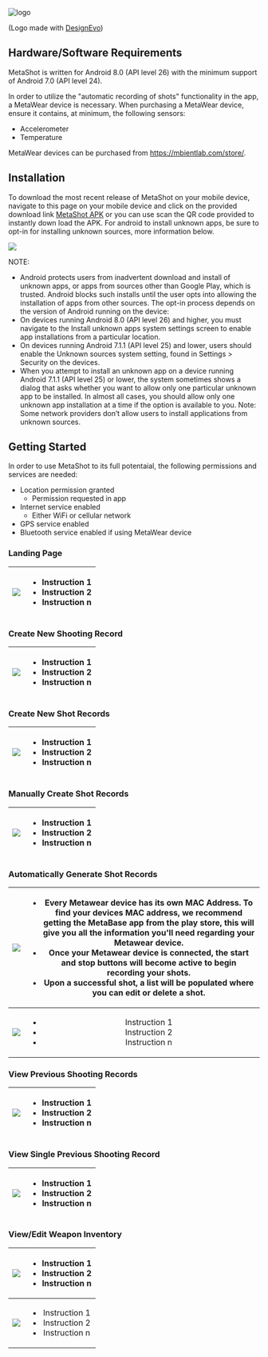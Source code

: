 ![logo](./misc/img/logo.png)
<div>(Logo made with <a href="https://www.designevo.com/" title="Free Online Logo Maker">DesignEvo</a>)</div>

## Hardware/Software Requirements
MetaShot is written for Android 8.0 (API level 26) with the minimum support of Android 7.0 (API level 24).

In order to utilize the "automatic recording of shots" functionality in the app, a MetaWear device is necessary. When purchasing a MetaWear device, ensure it contains, at minimum, the following sensors:
* Accelerometer 
* Temperature

MetaWear devices can be purchased from https://mbientlab.com/store/.

## Installation
To download the most recent release of MetaShot on your mobile device, navigate to this page on your mobile device and click on the provided download link [MetaShot APK](https://github.com/gandersonUNO/MetaShot/raw/master/misc/app-release.apk) or you can use scan the QR code provided to instantly down load the APK. For android to install unknown apps, be sure to opt-in for installing unknown sources, more information below. 

<img src="./misc/img/QR Code.PNG" />

NOTE:
* Android protects users from inadvertent download and install of unknown apps, or apps from sources other than Google Play, which is trusted. Android blocks such installs until the user opts into allowing the installation of apps from other sources. The opt-in process depends on the version of Android running on the device:
* On devices running Android 8.0 (API level 26) and higher, you must navigate to the Install unknown apps system settings screen to enable app installations from a particular location.
* On devices running Android 7.1.1 (API level 25) and lower, users should enable the Unknown sources system setting, found in Settings > Security on the devices.
* When you attempt to install an unknown app on a device running Android 7.1.1 (API level 25) or lower, the system sometimes shows a dialog that asks whether you want to allow only one particular unknown app to be installed. In almost all cases, you should allow only one unknown app installation at a time if the option is available to you.
Note: Some network providers don’t allow users to install applications from unknown sources.


## Getting Started
In order to use MetaShot to its full potentaial, the following permissions and services are needed:
* Location permission granted
  * Permission requested in app
* Internet service enabled 
  * Either WiFi or cellular network
* GPS service enabled
* Bluetooth service enabled if using MetaWear device

### Landing Page

| <img src="./misc/img/LandingPage.png" /> | <ul><li>Instruction 1</li><li>Instruction 2</li><li>Instruction n</li></ul> |
|:--:|:----------------------------------------------------:|

### Create New Shooting Record
| <img src="./misc/img/CreateShootingRecord.png" /> | <ul><li>Instruction 1</li><li>Instruction 2</li><li>Instruction n</li></ul> |
|:--:|:----------------------------------------------------:|

### Create New Shot Records
| <img src="./misc/img/CreateShotRecords.png" /> | <ul><li>Instruction 1</li><li>Instruction 2</li><li>Instruction n</li></ul> |
|:--:|:----------------------------------------------------:|

### Manually Create Shot Records
| <img src="./misc/img/ManualShot.png" /> | <ul><li>Instruction 1</li><li>Instruction 2</li><li>Instruction n</li></ul> |
|:--:|:----------------------------------------------------:|

### Automatically Generate Shot Records
| <img src="./misc/img/AutoShotNotConnected.png" /> | <ul><li>Every Metawear device has its own MAC Address. To find your devices MAC address, we recommend getting the MetaBase app from the play store, this will give you all the information you'll need regarding your Metawear device.</li><li>Once your Metawear device is connected, the start and stop buttons will become active to begin recording your shots.</li><li>Upon a successful shot, a list will be populated where you can edit or delete a shot.</li></ul> |
|:-----------:|:----------------------------------------------------:|
| <img src="./misc/img/AutoShotConnected.png" /> | <ul><li>Instruction 1</li><li>Instruction 2</li><li>Instruction n</li></ul> |

### View Previous Shooting Records
| <img src="./misc/img/PreviousShootingRecords.png" /> | <ul><li>Instruction 1</li><li>Instruction 2</li><li>Instruction n</li></ul> |
|:--:|:----------------------------------------------------:|

### View Single Previous Shooting Record
| <img src="./misc/img/SingleShootingRecord.png" /> | <ul><li>Instruction 1</li><li>Instruction 2</li><li>Instruction n</li></ul> |
|:--:|:----------------------------------------------------:|

### View/Edit Weapon Inventory
| <img src="./misc/img/WeaponInventory.png" /> | <ul><li>Instruction 1</li><li>Instruction 2</li><li>Instruction n</li></ul> |
|:--:|:----------------------------------------------------:|
| <img src="./misc/img/AddWeapon.png" /> | <ul><li>Instruction 1</li><li>Instruction 2</li><li>Instruction n</li></ul> |
